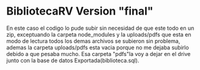 # BibliotecaRV Version "final"
En este caso el codigo lo pude subir sin necesidad de que este todo en un zip, exceptuando la carpeta node_modules y la uploads/pdfs que esta en modo de lectura todos los demas archivos se subieron sin problema, ademas la carpeta uploads/pdfs esta vacia porque no me dejaba subirlo debido a que pesaba mucho. Esa carpeta "pdfs"la voy a dejar en el drive junto con la base de datos Exportada(biblioteca.sql). 
